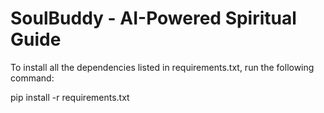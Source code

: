 # SoulBuddy - AI-Powered Spiritual Guide


To install all the dependencies listed in requirements.txt, run the following command:

pip install -r requirements.txt